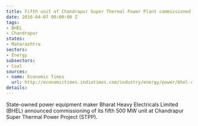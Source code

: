 ```yaml
---
title: Fifth unit of Chandrapur Super Thermal Power Plant commissioned by BHEL
date: 2016-04-07 00:00:00 Z
tags:
- BHEL
- Chandrapur
states:
- Maharashtra
sectors:
- Energy
subsectors:
- Coal
sources:
- name: Economic Times
  url: http://economictimes.indiatimes.com/industry/energy/power/bhel-commissions-thermal-power-unit-in-maharashtra/articleshow/51646007.cms
details: 
---
```


State-owned power equipment maker Bharat Heavy Electricals Limited (BHEL) announced commissioning of its fifth 500 MW unit at Chandrapur Super Thermal Power Project (STPP).
